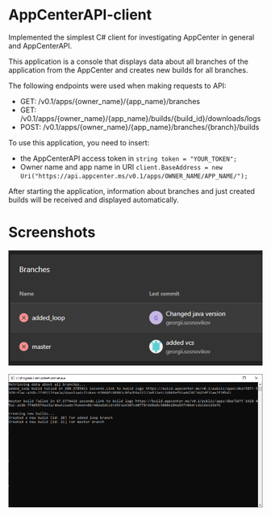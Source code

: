 # AppCenterAPI-client

Implemented the simplest C# client for investigating AppCenter in general and AppCenterAPI.

This application is a console that displays data about all branches of the application from the AppCenter and creates new builds for all branches.

The following endpoints were used when making requests to API:
- GET: /v0.1/apps/{owner_name}/{app_name}/branches
- GET: /v0.1/apps/{owner_name}/{app_name}/builds/{build_id}/downloads/logs
- POST: /v0.1/apps/{owner_name}/{app_name}/branches/{branch}/builds

To use this application, you need to insert:
- the AppCenterAPI access token in `string token = "YOUR_TOKEN";`
- Owner name and app name in URI `client.BaseAddress = new Uri("https://api.appcenter.ms/v0.1/apps/OWNER_NAME/APP_NAME/");`

After starting the application, information about branches and just created builds will be received and displayed automatically.

# Screenshots

![alt text](screenshots/AppCenter.png "AppCenter builds")

![alt text](screenshots/client.png "Result")
